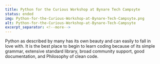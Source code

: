 ```yaml
---
title: Python for the Curious Workshop at Bynare Tech Campsyte
status: ended
img: Python-for-the-Curious-Workshop-at-Bynare-Tech-Campsyte.png
alt: Python-for-the-Curious-Workshop-at-Bynare-Tech-Campsyte
excerpt_separator: <!--more-->
---
```


Python as described by many has its own beauty and can easily to fall in love with. It is the best place to begin to learn coding because of its simple grammar, extensive standard library, broad community support, good documentation, and Philosophy of clean code. 
<!--more--> 
